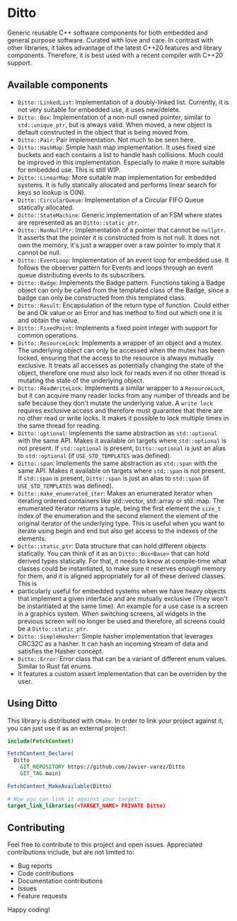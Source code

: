 # Ditto

Generic reusable C++ software components for both embedded and general purpose software. Curated 
with love and care. In contrast with other libraries, it takes advantage of the latest C++20 
features and library components. Therefore, it is best used with a recent compiler with C++20 
support.

## Available components

  * `Ditto::LinkedList`: Implementation of a doubly-linked list. Currently, it is not very suitable 
    for embedded use, it uses new/delete.
  * `Ditto::Box`: Implementation of a non-null owned pointer, similar to `std::unique_ptr`, but is 
    always valid. When moved, a new object is default constructed in the object that is being 
    moved from.
  * `Ditto::Pair`: Pair implementation. Not much to be seen here.
  * `Ditto::HashMap`: Simple hash map implementation. It uses fixed size buckets and each contains 
    a list to handle hash collisions. Much could be improved in this implementation. Especially to 
    make it more suitable for embedded use. This is still WIP.
  * `Ditto::LinearMap`: More suitable map implementation for embedded systems. It is fully 
    statically allocated and performs linear search for keys so lookup is O(N).
  * `Ditto::CircularQueue`: Implementation of a Circular FIFO Queue statically allocated.
  * `Ditto::StateMachine`: Generic implementation of an FSM where states are represented as an
    `Ditto::static_ptr`.
  * `Ditto::NonNullPtr`: Implementation of a pointer that cannot be `nullptr`. It asserts that the 
    pointer it is constructed from is not null. It does not own the memory, it's just a wrapper over 
    a raw pointer to imply that it cannot be null.
  * `Ditto::EventLoop`: Implementation of an event loop for embedded use. It follows the observer 
    pattern for Events and loops through an event queue distributing events to its subscribers.
  * `Ditto::Badge`: Implements the Badge pattern. Functions taking a Badge object can only be called 
    from the templated class of the Badge, since a badge can only be constructed from this templated 
    class.
  * `Ditto::Result`: Encapsulation of the return type of function. Could either be and Ok value or 
    an Error and has method to find out which one it is and obtain the value.
  * `Ditto::FixedPoint`: Implements a fixed point integer with support for common operations.
  * `Ditto::ResourceLock`: Implements a wrapper of an object and a mutex. The underlying object can 
    only be accessed when the mutex has been locked, ensuring that the access to the resource is 
    always mutually exclusive. It treats all accesses as potentially changing the state of the 
    object, therefore one must also lock for reads even if no other thread is mutating the state of 
    the underlying object.
  * `Ditto::ReadWriteLock`: Implements a similar wrapper to a `ResourceLock`, but it can acquire 
    many reader locks from any number of threads and be safe because they don't mutate the 
    underlying value. A `write lock` requires exclusive access and therefore must guarantee that 
    there are no other read or write locks. It makes it possible to lock multiple times in the same 
    thread for reading.
  * `Ditto::optional`: Implements the same abstraction as `std::optional` with the same API. Makes 
    it available on targets where `std::optional` is not present. If `std::optional` is present, 
    `Ditto::optional` is just an alias to `std::optional` (if `USE_STD_TEMPLATES` was defined).
  * `Ditto::span`: Implements the same abstraction as `std::span` with the same API. Makes it 
    available on targets where `std::span` is not present. If `std::span` is present, `Ditto::span` 
    is just an alias to `std::span` (if `USE_STD_TEMPLATES` was defined).
  * `Ditto::make_enumerated_iter`: Makes an enumerated iterator when iterating ordered containers 
    like std::vector, std::array or std::map. The enumerated iterator returns a tuple, being the 
    first element the `size_t` index of the enumeration and the second element the element of the 
    original iterator of the underlying type. This is useful when you want to iterate using begin 
    and end but also get access to the indexes of the elements.
  * `Ditto::static_ptr`: Data structure that can hold different objects statically. You can think of 
    it as an `Ditto::Box<Base>` that can hold derived types statically. For that, it needs to know 
    at compile-time what classes could be instantiated, to make sure it reserves enough memory 
    for them, and it is aligned appropriately for all of these derived classes. This is 
  * particularly 
    useful for embedded systems when we have heavy objects that implement a given interface and are 
    mutually exclusive (They won't be instantiated at the same time). An example for a use case is a 
    screen in a graphics system. When switching screens, all widgets in the previous screen will no 
    longer be used and therefore, all screens could be a `Ditto::static_ptr`.
  * `Ditto::SimpleHasher`: Simple hasher implementation that leverages CRC32C as a hasher. It 
    can hash an incoming stream of data and satisfies the Hasher concept.
  * `Ditto::Error`: Error class that can be a variant of different enum values. Similar to Rust fat 
    enums.
  * It features a custom assert implementation that can be overriden by the user.


## Using Ditto

This library is distributed with `CMake`. In order to link your project against it, you can just 
use it as an external project:

```CMake
include(FetchContent)

FetchContent_Declare(
  Ditto
    GIT_REPOSITORY https://github.com/Javier-varez/Ditto
    GIT_TAG main)

FetchContent_MakeAvailable(Ditto)

# Now you can link it against your target:
target_link_libraries(<TARGET_NAME> PRIVATE Ditto)
```

## Contributing

Feel free to contribute to this project and open issues. Appreciated contributions include, but are 
not limited to:
  * Bug reports
  * Code contributions
  * Documentation contributions
  * Issues
  * Feature requests

Happy coding!

